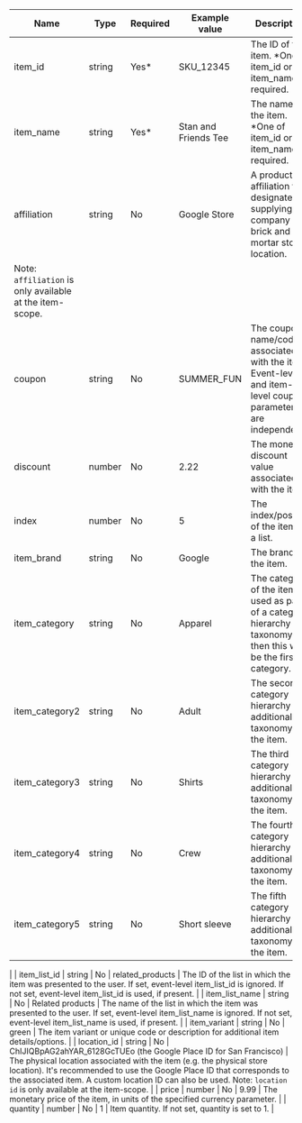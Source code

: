 | Name | Type | Required | Example value | Description |
| --- | --- | --- | --- | --- |
| item_id | string | Yes* | SKU_12345 |  The ID of the item.  *One of item_id or item_name is required.   |
| item_name | string | Yes* | Stan and Friends Tee |  The name of the item.  *One of item_id or item_name is required.   |
| affiliation | string | No | Google Store |  A product affiliation to designate a supplying company or brick and mortar store location.
 Note: `affiliation` is only available at the item-scope.  |
| coupon | string | No | SUMMER_FUN | The coupon name/code associated with the item. Event-level and item-level coupon parameters are independent.  |
| discount | number | No | 2.22 | The monetary discount value associated with the item. |
| index | number | No | 5 | The index/position of the item in a list. |
| item_brand | string | No | Google | The brand of the item. |
| item_category | string | No | Apparel | The category of the item. If used as part of a category hierarchy or taxonomy then this will be the first category. |
| item_category2 | string | No | Adult | The second category hierarchy or additional taxonomy for the item. |
| item_category3 | string | No | Shirts | The third category hierarchy or additional taxonomy for the item. |
| item_category4 | string | No | Crew | The fourth category hierarchy or additional taxonomy for the item. |
| item_category5 | string | No | Short sleeve | The fifth category hierarchy or additional taxonomy for the item. |
|
| item_list_id | string | No | related_products | The ID of the list in which the item was presented to the user. If set, event-level item_list_id is ignored. If not set, event-level item_list_id is used, if present.  |
| item_list_name | string | No | Related products | The name of the list in which the item was presented to the user. If set, event-level item_list_name is ignored. If not set, event-level item_list_name is used, if present.  |
| item_variant | string | No | green | The item variant or unique code or description for additional item details/options. |
| location_id | string | No | ChIJIQBpAG2ahYAR_6128GcTUEo (the Google Place ID for San Francisco) |  The physical location associated with the item (e.g. the physical store location). It's recommended to use the Google Place ID that corresponds to the associated item. A custom location ID can also be used.
Note: `location id` is only available at the item-scope.  |
| price | number | No | 9.99 |  The monetary price of the item, in units of the specified currency parameter.  |
| quantity | number | No | 1 |  Item quantity. If not set, quantity is set to 1.  |